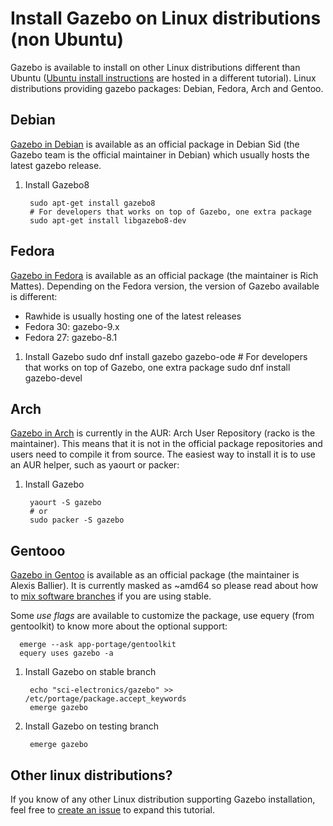 # Install Gazebo on Linux distributions (non Ubuntu)

Gazebo is available to install on other Linux distributions different than Ubuntu 
([Ubuntu install instructions](http://gazebosim.org/tutorials?tut=install_ubuntu&cat=install)
are hosted in a different tutorial). Linux distributions providing gazebo packages: 
Debian, Fedora, Arch and Gentoo.

## Debian

[Gazebo in Debian](https://packages.debian.org/source/sid/gazebo) is available
as an official package in Debian Sid (the Gazebo team is the official
maintainer in Debian) which usually hosts the latest gazebo release.

1. Install Gazebo8

        sudo apt-get install gazebo8
        # For developers that works on top of Gazebo, one extra package
        sudo apt-get install libgazebo8-dev

## Fedora

[Gazebo in Fedora](https://apps.fedoraproject.org/packages/gazebo) is available
as an official package (the maintainer is Rich Mattes). Depending on the Fedora
version, the version of Gazebo available is different:

 * Rawhide is usually hosting one of the latest releases
 * Fedora 30: gazebo-9.x
 * Fedora 27: gazebo-8.1
 
1. Install Gazebo
        sudo dnf install gazebo gazebo-ode
        # For developers that works on top of Gazebo, one extra package
        sudo dnf install gazebo-devel

## Arch

[Gazebo in Arch](https://aur.archlinux.org/packages/gazebo/) is currently in the AUR:
Arch User Repository (racko is the maintainer). This means that it
is not in the official package repositories and users need to compile it from
source. The easiest way to install it is to use an AUR helper, such as yaourt
or packer:

1. Install Gazebo

        yaourt -S gazebo
        # or 
        sudo packer -S gazebo

## Gentooo

[Gazebo in Gentoo](https://packages.gentoo.org/package/sci-electronics/gazebo)
is available as an official package (the maintainer is Alexis Ballier). It is
currently masked as ~amd64 so please read about how to [mix software
branches](https://wiki.gentoo.org/wiki/Handbook:AMD64/Portage/Branches) if you
are using stable.

Some *use flags* are available to customize the package, use equery (from
gentoolkit) to know more about the optional support:

      emerge --ask app-portage/gentoolkit
      equery uses gazebo -a

1. Install Gazebo on stable branch
       
        echo "sci-electronics/gazebo" >> /etc/portage/package.accept_keywords
        emerge gazebo

1. Install Gazebo on testing branch

        emerge gazebo

## Other linux distributions?

If you know of any other Linux distribution supporting Gazebo installation,
feel free to [create an issue](https://bitbucket.org/osrf/gazebo_tutorials/issues)
to expand this tutorial.
